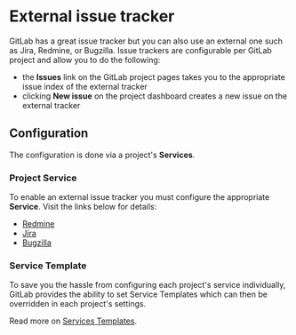 # External issue tracker

GitLab has a great issue tracker but you can also use an external one such as
Jira, Redmine, or Bugzilla. Issue trackers are configurable per GitLab project and allow
you to do the following:

- the **Issues** link on the GitLab project pages takes you to the appropriate
  issue index of the external tracker
- clicking **New issue** on the project dashboard creates a new issue on the
  external tracker

## Configuration

The configuration is done via a project's **Services**.

### Project Service

To enable an external issue tracker you must configure the appropriate **Service**.
Visit the links below for details:

- [Redmine](../user/project/integrations/redmine.md)
- [Jira](../user/project/integrations/jira.md)
- [Bugzilla](../user/project/integrations/bugzilla.md)

### Service Template

To save you the hassle from configuring each project's service individually,
GitLab provides the ability to set Service Templates which can then be
overridden in each project's settings.

Read more on [Services Templates](../user/project/integrations/services_templates.md).
